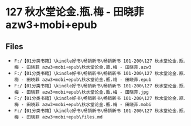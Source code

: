 # 127 秋水堂论金.瓶.梅 - 田晓菲 azw3+mobi+epub

## Files

- `F:/【01分类书籍】\kindle好书\畅销新书\畅销新书 101-200\127 秋水堂论金.瓶.梅 - 田晓菲 azw3+mobi+epub\秋水堂论金.瓶.梅 - 田晓菲.azw3`
- `F:/【01分类书籍】\kindle好书\畅销新书\畅销新书 101-200\127 秋水堂论金.瓶.梅 - 田晓菲 azw3+mobi+epub\秋水堂论金.瓶.梅 - 田晓菲.epub`
- `F:/【01分类书籍】\kindle好书\畅销新书\畅销新书 101-200\127 秋水堂论金.瓶.梅 - 田晓菲 azw3+mobi+epub\秋水堂论金.瓶.梅 - 田晓菲.jpg`
- `F:/【01分类书籍】\kindle好书\畅销新书\畅销新书 101-200\127 秋水堂论金.瓶.梅 - 田晓菲 azw3+mobi+epub\秋水堂论金.瓶.梅 - 田晓菲.mobi`
- `F:/【01分类书籍】\kindle好书\畅销新书\畅销新书 101-200\127 秋水堂论金.瓶.梅 - 田晓菲 azw3+mobi+epub\files.md`
